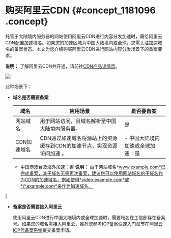 # 购买阿里云CDN {#concept_1181096 .concept}

托管于大陆境内服务器的网站使用阿里云CDN进行内容分发加速时，需给阿里云CDN配置加速域名。如果您的加速区域为中国大陆境内或全球，您需关注加速域名的备案状态。本文为您介绍购买阿里云CDN进行网站内容分发场景下的备案要求。

**说明：** 了解阿里云CDN并开通，请前往[CDN产品详情页](https://www.aliyun.com/product/cdn)。

![](http://static-aliyun-doc.oss-cn-hangzhou.aliyuncs.com/assets/img/947826/156870994151470_zh-CN.png)

此种场景下：

-   **域名是否需要备案** 

    |域名|应用场景|是否要备案|
    |--|----|-----|
    |网站域名|用于网站访问，且域名解析至中国大陆境内服务器。|是|
    |CDN加速域名|CDN通过加速域名将源站上的资源缓存到CDN的加速节点，实现资源访问加速 。|     -   中国大陆境内加速或全球加速：是
    -   中国港澳台及海外加速：否
 **说明：** 由于网站域名*www.example.com*已完成备案，其子域名无需再次备案，建议您可以使用网站域名的子域名作为CDN的加速域名，例如使用*video.example.com*或*\*.example.com*来作为加速域名。

 |

-   **备案是否需要接入阿里云** 

    使用阿里云CDN进行中国大陆境内或全球加速时，需要域名在工信部存在备案号。如果您的域名需接入阿里云，推荐您参考[ICP备案快速入门](../../../../intl.zh-CN/ICP备案快速入门/ICP备案快速入门.md#)章节在[阿里云ICP代备案系统](https://beian.aliyun.com/order/selfBaIndex.htm)提交备案申请。


